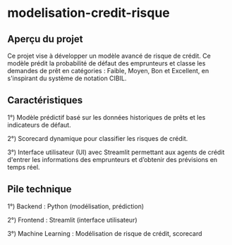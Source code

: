# modelisation-credit-risque
## Aperçu du projet

Ce projet vise à développer un modèle avancé de risque de crédit. Ce modèle prédit la probabilité de défaut des emprunteurs et classe les demandes de prêt en catégories : Faible, Moyen, Bon et Excellent, en s'inspirant du système de notation CIBIL.

## Caractéristiques

1°) Modèle prédictif basé sur les données historiques de prêts et les indicateurs de défaut.

2°) Scorecard dynamique pour classifier les risques de crédit.

3°) Interface utilisateur (UI) avec Streamlit permettant aux agents de crédit d'entrer les informations des emprunteurs et d’obtenir des prévisions en temps réel.

## Pile technique

1°) Backend : Python (modélisation, prédiction)

2°) Frontend : Streamlit (interface utilisateur)

3°) Machine Learning : Modélisation de risque de crédit, scorecard



